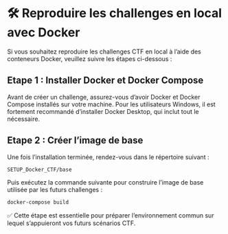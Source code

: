 # 🛠️ Reproduire les challenges en local avec Docker

Si vous souhaitez reproduire les challenges CTF en local à l’aide des conteneurs Docker, veuillez suivre les étapes ci-dessous :
## Etape 1 : Installer Docker et Docker Compose
Avant de créer un challenge, assurez-vous d’avoir Docker et Docker Compose installés sur votre machine.
Pour les utilisateurs Windows, il est fortement recommandé d’installer Docker Desktop, qui inclut tout le nécessaire.

## Etape 2 : Créer l’image de base
Une fois l’installation terminée, rendez-vous dans le répertoire suivant :
```bash
SETUP_Docker_CTF/base
```

Puis exécutez la commande suivante pour construire l’image de base utilisée par les futurs challenges :
```bash
docker-compose build
```

✅ Cette étape est essentielle pour préparer l’environnement commun sur lequel s’appuieront vos futurs scénarios CTF.

